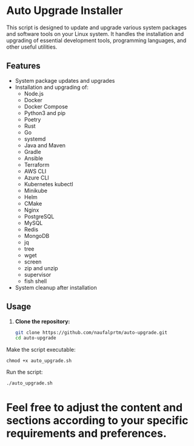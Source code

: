 # Auto Upgrade Installer

This script is designed to update and upgrade various system packages and software tools on your Linux system. It handles the installation and upgrading of essential development tools, programming languages, and other useful utilities. 

## Features

- System package updates and upgrades
- Installation and upgrading of:
  - Node.js
  - Docker
  - Docker Compose
  - Python3 and pip
  - Poetry
  - Rust
  - Go
  - systemd
  - Java and Maven
  - Gradle
  - Ansible
  - Terraform
  - AWS CLI
  - Azure CLI
  - Kubernetes kubectl
  - Minikube
  - Helm
  - CMake
  - Nginx
  - PostgreSQL
  - MySQL
  - Redis
  - MongoDB
  - jq
  - tree
  - wget
  - screen
  - zip and unzip
  - supervisor
  - fish shell
- System cleanup after installation

## Usage

1. **Clone the repository:**

   ```sh
   git clone https://github.com/naufalprtm/auto-upgrade.git
   cd auto-upgrade
   ```
   
Make the script executable:

   ```
chmod +x auto_upgrade.sh
   ```
Run the script:

   ```
./auto_upgrade.sh
   ```

# Feel free to adjust the content and sections according to your specific requirements and preferences.
